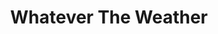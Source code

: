 ---
title: Whatever The Weather
layout: landing
description: 'A Spotify playlist generator based on the weather in your current location.'
image: assets/images/pic07.jpg
nav-menu: true
tags: ['Rasberry Pi', 'CSS', 'HTML', 'Javascript', 'Python', 'API']
---